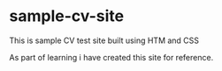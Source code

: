 # sample-cv-site
This is sample CV test site built using HTM and CSS


As part of learning i have created this site for reference.
